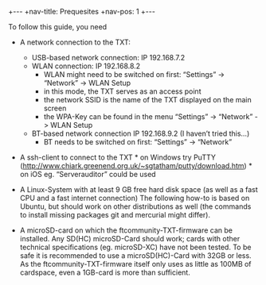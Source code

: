 +---
+nav-title: Prequesites
+nav-pos: 1
+---

To follow this guide, you need 

* A network connection to the TXT:
    * USB-based network connection: IP 192.168.7.2
    * WLAN connection: IP 192.168.8.2
        * WLAN might need to be switched on first: “Settings” -> “Network” -> WLAN Setup
        * in this mode, the TXT serves as an access point
        * the network SSID is the name of the TXT displayed on the main screen
        * the WPA-Key can be found in the menu “Settings” -> “Network” -> WLAN Setup
    * BT-based network connection IP 192.168.9.2 (I haven’t tried this…)
        * BT needs to be switched on first: “Settings” -> “Network”

* A ssh-client to connect to the TXT
        * on Windows try PuTTY (http://www.chiark.greenend.org.uk/~sgtatham/putty/download.htm)
        * on iOS eg. “Serverauditor” could be used

* A Linux-System with at least 9 GB free hard disk space (as well as a fast CPU and a fast internet connection)
    The following how-to is based on Ubuntu, but should work on other distributions as well (the commands to install missing packages git and mercurial might differ).

* A microSD-card on which the ftcommunity-TXT-firmware can be installed. Any SD(HC) microSD-Card should work; cards with other technical specifications (eg. microSD-XC) have not been tested. To  be safe it is recommended to use a microSD(HC)-Card with 32GB or less.
    As the ftcommunity-TXT-firmware itself only uses as little as 100MB of cardspace, even a 1GB-card is more than sufficient.
